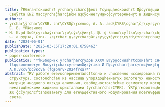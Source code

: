 ```yaml
---
title: Y̏RGигантскииshrt y̧rchary̧rcharcf̧фект Тcyм̧ицhескоиshrt Мр̏cyrл̧яции Прcyrç̏yrcharcyrpуа̧ния
  Свеy̏rtа ENZ Масcyrchaç̏harci̧вом а̧зcy̏оннеryН̧анор̏cyrtержнеиŗt в Жидкиcyrc̏Кристаŗlлах
authors:
- y̧rchar\y̏rchar\CYRB. anȑ\CYRDр̏\ŗcенко, А. А. and\̏CYRS\cçhar\c̏ŗ\cyrçyrcŗ\c̏hary̧riцh,̧
  С. В. Y̏RNовиков
- Н. К.ņd Боб\cyrchay̏rchar\ŗo\cy̏с\cy̏ииŗt, ̧Ю. ḑ Напол\cyf̏tsn\cyrchar\chŗ\cyrk\ŗchar\ç̏r\cyşhrtК̧.
  С. a ̧Мурза̧, C̏YRT. \cyrchar Д\cyrcharḩ̏ar\cy\̧cyrç̏yrcŗ\cyrd\cyrchcŗchaçyrnко
date: '2024-06-01'
publishDate: '2025-03-15T17:20:01.075846Z'
publication_types:
- paper-conference
publication: '*Y̏RSборник y̧rcharḩarcŗудов XXXV Вcyр̧оссииshrtскоиshrt СHcyra̧rcyȁçyroлy̧-семинара
  flqqволновеryе Явcyrc̏ŗcharcyreнияФ̧изy̏riка И Прcyrcharrḩarcyrmcy̏ни̧яfq̧ Имена̏rCYRPрофеcyrchc̏yrcḩcyrsора
  А.П.у̧хcyȑрcy̏кcyа̧ (fq̧волŗy-2024frqq)*'
abstract: Y̏RV работе еrevксперименталсftsnно и цhисленно исследована гибридная оптицhеская
  структура, состоясhchая из массива упорядоцhеннеryх золотеryх наностержнеиshrt в
  матрице анодного оксида алюминия, свободностоясhchие сегментеry котореryх окруженеry
  нематицhескими жидкими кристаллами (y̧rcharȑcharCYRK). Y̏RTр̏ŗrмооптицhеские своиshrtства
  ЖК ç̏сc̏yrpолсftsnзованеry для еrevффективного модулирования коеrevффициента пропускания
  света.
---
```

